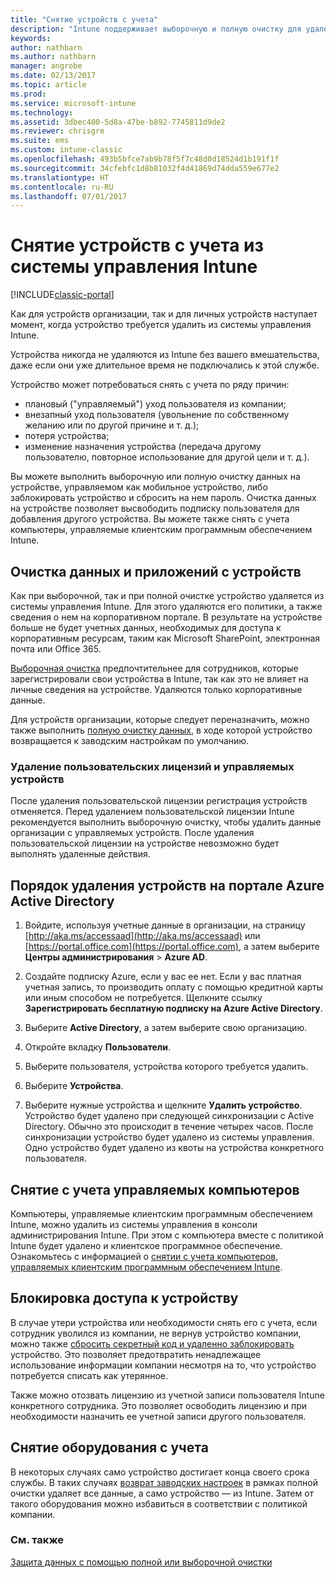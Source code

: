 ```yaml
---
title: "Снятие устройств с учета"
description: "Intune поддерживает выборочную и полную очистку для удаления устройства из системы управления Intune. Для этого удаляются его политики, а также сведения о нем на корпоративном портале."
keywords: 
author: nathbarn
ms.author: nathbarn
manager: angrobe
ms.date: 02/13/2017
ms.topic: article
ms.prod: 
ms.service: microsoft-intune
ms.technology: 
ms.assetid: 3dbec400-5d8a-47be-b892-7745811d9de2
ms.reviewer: chrisgre
ms.suite: ems
ms.custom: intune-classic
ms.openlocfilehash: 493b5bfce7ab9b78f5f7c48d0d18524d1b191f1f
ms.sourcegitcommit: 34cfebfc1d8b81032f4d41869d74dda559e677e2
ms.translationtype: HT
ms.contentlocale: ru-RU
ms.lasthandoff: 07/01/2017
---
```

# <a name="retire-devices-from-intune-management"></a>Снятие устройств с учета из системы управления Intune

[!INCLUDE[classic-portal](../includes/classic-portal.md)]

Как для устройств организации, так и для личных устройств наступает момент, когда устройство требуется удалить из системы управления Intune.

Устройства никогда не удаляются из Intune без вашего вмешательства, даже если они уже длительное время не подключались к этой службе.

Устройство может потребоваться снять с учета по ряду причин:

-   плановый ("управляемый") уход пользователя из компании;
-   внезапный уход пользователя (увольнение по собственному желанию или по другой причине и т. д.);
-   потеря устройства;
-   изменение назначения устройства (передача другому пользователю, повторное использование для другой цели и т. д.).

Вы можете выполнить выборочную или полную очистку данных на устройстве, управляемом как мобильное устройство, либо заблокировать устройство и сбросить на нем пароль. Очистка данных на устройстве позволяет высвободить подписку пользователя для добавления другого устройства. Вы можете также снять с учета компьютеры, управляемые клиентским программным обеспечением Intune.

## <a name="wipe-data-and-apps-from-devices"></a>Очистка данных и приложений с устройств
Как при выборочной, так и при полной очистке устройство удаляется из системы управления Intune. Для этого удаляются его политики, а также сведения о нем на корпоративном портале. В результате на устройстве больше не будет учетных данных, необходимых для доступа к корпоративным ресурсам, таким как Microsoft SharePoint, электронная почта или Office 365.

[Выборочная очистка](use-remote-wipe-to-help-protect-data-using-microsoft-intune.md#selective-wipe) предпочтительнее для сотрудников, которые зарегистрировали свои устройства в Intune, так как это не влияет на личные сведения на устройстве. Удаляются только корпоративные данные.

Для устройств организации, которые следует переназначить, можно также выполнить [полную очистку данных](use-remote-wipe-to-help-protect-data-using-microsoft-intune.md#full-wipe), в ходе которой устройство возвращается к заводским настройкам по умолчанию.

### <a name="removing-user-licenses-and-managed-devices"></a>Удаление пользовательских лицензий и управляемых устройств
После удаления пользовательской лицензии регистрация устройств отменяется. Перед удалением пользовательской лицензии Intune рекомендуется выполнить выборочную очистку, чтобы удалить данные организации с управляемых устройств. После удаления пользовательской лицензии на устройстве невозможно будет выполнять удаленные действия.

## <a name="to-delete-devices-in-the-azure-active-directory-portal"></a>Порядок удаления устройств на портале Azure Active Directory

1.  Войдите, используя учетные данные в организации, на страницу [http://aka.ms/accessaad](http://aka.ms/accessaad) или [https://portal.office.com](https://portal.office.com), а затем выберите **Центры администрирования** &gt; **Azure AD**.

2.  Создайте подписку Azure, если у вас ее нет. Если у вас платная учетная запись, то производить оплату с помощью кредитной карты или иным способом не потребуется. Щелкните ссылку **Зарегистрировать бесплатную подписку на Azure Active Directory**.

4.  Выберите **Active Directory**, а затем выберите свою организацию.

5.  Откройте вкладку **Пользователи**.

6.  Выберите пользователя, устройства которого требуется удалить.

7.  Выберите **Устройства**.

8.  Выберите нужные устройства и щелкните **Удалить устройство**. Устройство будет удалено при следующей синхронизации с Active Directory. Обычно это происходит в течение четырех часов. После синхронизации устройство будет удалено из системы управления. Одно устройство будет удалено из квоты на устройства конкретного пользователя.

## <a name="retire-managed-computers"></a>Снятие с учета управляемых компьютеров
Компьютеры, управляемые клиентским программным обеспечением Intune, можно удалить из системы управления в консоли администрирования Intune. При этом с компьютера вместе с политикой Intune будет удалено и клиентское программное обеспечение. Ознакомьтесь с информацией о [снятии с учета компьютеров, управляемых клиентским программным обеспечением Intune](retire-a-windows-pc-with-microsoft-intune.md).

## <a name="block-access-a-device"></a>Блокировка доступа к устройству
В случае утери устройства или необходимости снять его с учета, если сотрудник уволился из компании, не вернув устройство компании, можно также [сбросить секретный код и удаленно заблокировать](use-remote-lock-and-passcode-reset-in-microsoft-intune.md) устройство. Это позволяет предотвратить ненадлежащее использование информации компании несмотря на то, что устройство потребуется списать как утерянное.

Также можно отозвать лицензию из учетной записи пользователя Intune конкретного сотрудника. Это позволяет освободить лицензию и при необходимости назначить ее учетной записи другого пользователя.

## <a name="retire-hardware"></a>Снятие оборудования с учета
В некоторых случаях само устройство достигает конца своего срока службы. В таких случаях [возврат заводских настроек](use-remote-wipe-to-help-protect-data-using-microsoft-intune.md) в рамках полной очистки удаляет все данные, а само устройство — из Intune. Затем от такого оборудования можно избавиться в соответствии с политикой компании.

### <a name="see-also"></a>См. также
[Защита данных с помощью полной или выборочной очистки](use-remote-wipe-to-help-protect-data-using-microsoft-intune.md)
